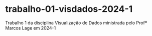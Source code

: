 # trabalho-01-visdados-2024-1
Trabalho 1 da disciplina Visualização de Dados ministrada pelo Profº Marcos Lage em 2024-1
